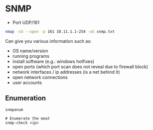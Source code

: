 # SNMP

* Port UDP/161

```bash
nmap -sU --open -p 161 10.11.1.1-254 -oG snmp.txt
```


Can give you various information such as:
- OS name/version
- running programs
- install software (e.g.: windows hotfixes)
- open ports (which port scan does not reveal due to firewall block)
- network interfaces / ip addresses (is a net behind it)
- open network connections
- user accounts

## Enumeration
```
snmpenum

# Enumerate the meat
snmp-check <ip>
```
